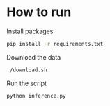 # How to run

Install packages

```bash
pip install -r requirements.txt
```

Download the data

```bash
./download.sh
```

Run the script

```python
python inference.py
```